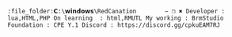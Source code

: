 ``
:file_folder:𝗖:\𝘄𝗶𝗻𝗱𝗼𝘄𝘀\RedCanation        − ❒ ✖
Developer : lua,HTML,PHP
On learning  : html,RMUTL
My working : BrmStudio
Foundation : CPE Y.1
Discord : https://discord.gg/cpkuEAM7RJ
``

<!---
Windowxd01/Windowxd01 is a ✨ special ✨ repository because its `README.md` (this file) appears on your GitHub profile.
You can click the Preview link to take a look at your changes.
--->
  
